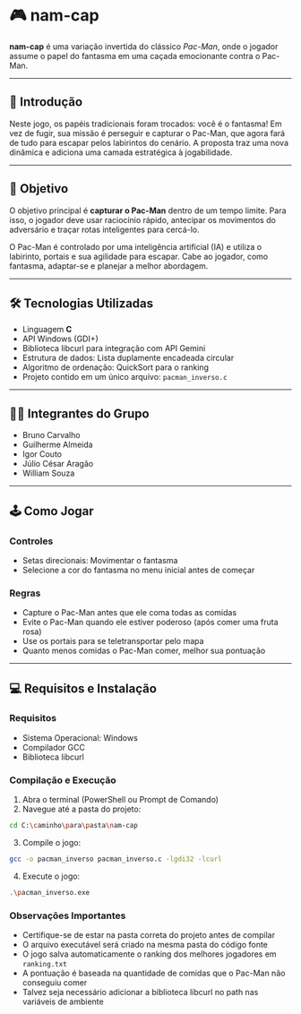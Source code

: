 # 🎮 nam-cap

**nam-cap** é uma variação invertida do clássico *Pac-Man*, onde o jogador assume o papel do fantasma em uma caçada emocionante contra o Pac-Man.

---

## 🧠 Introdução

Neste jogo, os papéis tradicionais foram trocados: você é o fantasma! Em vez de fugir, sua missão é perseguir e capturar o Pac-Man, que agora fará de tudo para escapar pelos labirintos do cenário. A proposta traz uma nova dinâmica e adiciona uma camada estratégica à jogabilidade.

---

## 🎯 Objetivo

O objetivo principal é **capturar o Pac-Man** dentro de um tempo limite. Para isso, o jogador deve usar raciocínio rápido, antecipar os movimentos do adversário e traçar rotas inteligentes para cercá-lo.

O Pac-Man é controlado por uma inteligência artificial (IA) e utiliza o labirinto, portais e sua agilidade para escapar. Cabe ao jogador, como fantasma, adaptar-se e planejar a melhor abordagem.

---

## 🛠️ Tecnologias Utilizadas

- Linguagem **C**
- API Windows (GDI+)
- Biblioteca libcurl para integração com API Gemini
- Estrutura de dados: Lista duplamente encadeada circular
- Algoritmo de ordenação: QuickSort para o ranking
- Projeto contido em um único arquivo: `pacman_inverso.c`

---

## 👨‍💻 Integrantes do Grupo

- Bruno Carvalho  
- Guilherme Almeida  
- Igor Couto  
- Júlio César Aragão  
- William Souza  

---
## 🕹️ Como Jogar

### Controles
- Setas direcionais: Movimentar o fantasma
- Selecione a cor do fantasma no menu inicial antes de começar

### Regras
- Capture o Pac-Man antes que ele coma todas as comidas
- Evite o Pac-Man quando ele estiver poderoso (após comer uma fruta rosa)
- Use os portais para se teletransportar pelo mapa
- Quanto menos comidas o Pac-Man comer, melhor sua pontuação

---

## 💻 Requisitos e Instalação

### Requisitos
- Sistema Operacional: Windows
- Compilador GCC
- Biblioteca libcurl

### Compilação e Execução
1. Abra o terminal (PowerShell ou Prompt de Comando)
2. Navegue até a pasta do projeto:
```bash
cd C:\caminho\para\pasta\nam-cap
```

3. Compile o jogo:
```bash
gcc -o pacman_inverso pacman_inverso.c -lgdi32 -lcurl
```

4. Execute o jogo:
```bash
.\pacman_inverso.exe
```

### Observações Importantes
- Certifique-se de estar na pasta correta do projeto antes de compilar
- O arquivo executável será criado na mesma pasta do código fonte
- O jogo salva automaticamente o ranking dos melhores jogadores em `ranking.txt`
- A pontuação é baseada na quantidade de comidas que o Pac-Man não conseguiu comer
- Talvez seja necessário adicionar a biblioteca libcurl no path nas variáveis de ambiente
